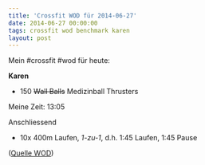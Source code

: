 ```yaml
---
title: 'Crossfit WOD für 2014-06-27'
date: 2014-06-27 00:00:00 
tags: crossfit wod benchmark karen
layout: post
---
```

Mein #crossfit #wod für heute:

**Karen**

* 150 ~~Wall Balls~~ Medizinball Thrusters

Meine Zeit: 13:05

Anschliessend

* 10x 400m Laufen, *1-zu-1*, d.h. 1:45 Laufen, 1:45 Pause

([Quelle WOD][0])

[0]: http://www.crossfithh.de/workouts--news/workout-friday24

